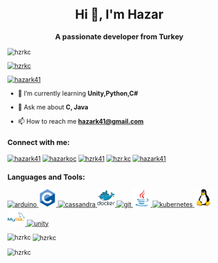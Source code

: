 <h1 align="center">Hi 👋, I'm Hazar</h1>
<h3 align="center">A passionate developer from Turkey</h3>

<p align="left"> <img src="https://komarev.com/ghpvc/?username=hzrkc&label=Profile%20views&color=0e75b6&style=flat" alt="hzrkc" /> </p>

<p align="left"> <a href="https://github.com/ryo-ma/github-profile-trophy"><img src="https://github-profile-trophy.vercel.app/?username=hzrkc" alt="hzrkc" /></a> </p>

<p align="left"> <a href="https://twitter.com/hazark41" target="blank"><img src="https://img.shields.io/twitter/follow/hazark41?logo=twitter&style=for-the-badge" alt="hazark41" /></a> </p>

- 🌱 I’m currently learning **Unity,Python,C#**

- 💬 Ask me about **C, Java**

- 📫 How to reach me **hazark41@gmail.com**

<h3 align="left">Connect with me:</h3>
<p align="left">
<a href="https://twitter.com/hazark41" target="blank"><img align="center" src="https://raw.githubusercontent.com/rahuldkjain/github-profile-readme-generator/master/src/images/icons/Social/twitter.svg" alt="hazark41" height="30" width="40" /></a>
<a href="https://linkedin.com/in/hazarkoc" target="blank"><img align="center" src="https://raw.githubusercontent.com/rahuldkjain/github-profile-readme-generator/master/src/images/icons/Social/linked-in-alt.svg" alt="hazarkoc" height="30" width="40" /></a>
<a href="https://fb.com/hzrk41" target="blank"><img align="center" src="https://raw.githubusercontent.com/rahuldkjain/github-profile-readme-generator/master/src/images/icons/Social/facebook.svg" alt="hzrk41" height="30" width="40" /></a>
<a href="https://instagram.com/hzr.kc" target="blank"><img align="center" src="https://raw.githubusercontent.com/rahuldkjain/github-profile-readme-generator/master/src/images/icons/Social/instagram.svg" alt="hzr.kc" height="30" width="40" /></a>
<a href="https://www.hackerrank.com/hazark41" target="blank"><img align="center" src="https://raw.githubusercontent.com/rahuldkjain/github-profile-readme-generator/master/src/images/icons/Social/hackerrank.svg" alt="hazark41" height="30" width="40" /></a>
</p>

<h3 align="left">Languages and Tools:</h3>
<p align="left"> <a href="https://www.arduino.cc/" target="_blank" rel="noreferrer"> <img src="https://cdn.worldvectorlogo.com/logos/arduino-1.svg" alt="arduino" width="40" height="40"/> </a> <a href="https://www.cprogramming.com/" target="_blank" rel="noreferrer"> <img src="https://raw.githubusercontent.com/devicons/devicon/master/icons/c/c-original.svg" alt="c" width="40" height="40"/> </a> <a href="https://cassandra.apache.org/" target="_blank" rel="noreferrer"> <img src="https://www.vectorlogo.zone/logos/apache_cassandra/apache_cassandra-icon.svg" alt="cassandra" width="40" height="40"/> </a> <a href="https://www.docker.com/" target="_blank" rel="noreferrer"> <img src="https://raw.githubusercontent.com/devicons/devicon/master/icons/docker/docker-original-wordmark.svg" alt="docker" width="40" height="40"/> </a> <a href="https://git-scm.com/" target="_blank" rel="noreferrer"> <img src="https://www.vectorlogo.zone/logos/git-scm/git-scm-icon.svg" alt="git" width="40" height="40"/> </a> <a href="https://www.java.com" target="_blank" rel="noreferrer"> <img src="https://raw.githubusercontent.com/devicons/devicon/master/icons/java/java-original.svg" alt="java" width="40" height="40"/> </a> <a href="https://kubernetes.io" target="_blank" rel="noreferrer"> <img src="https://www.vectorlogo.zone/logos/kubernetes/kubernetes-icon.svg" alt="kubernetes" width="40" height="40"/> </a> <a href="https://www.linux.org/" target="_blank" rel="noreferrer"> <img src="https://raw.githubusercontent.com/devicons/devicon/master/icons/linux/linux-original.svg" alt="linux" width="40" height="40"/> </a> <a href="https://www.mysql.com/" target="_blank" rel="noreferrer"> <img src="https://raw.githubusercontent.com/devicons/devicon/master/icons/mysql/mysql-original-wordmark.svg" alt="mysql" width="40" height="40"/> </a> <a href="https://unity.com/" target="_blank" rel="noreferrer"> <img src="https://www.vectorlogo.zone/logos/unity3d/unity3d-icon.svg" alt="unity" width="40" height="40"/> </a> </p>

<p><img align="left" src="https://github-readme-stats.vercel.app/api/top-langs?username=hzrkc&show_icons=true&locale=en&layout=compact" alt="hzrkc" /></p>

<p>&nbsp;<img align="center" src="https://github-readme-stats.vercel.app/api?username=hzrkc&show_icons=true&locale=en" alt="hzrkc" /></p>

<p><img align="center" src="https://github-readme-streak-stats.herokuapp.com/?user=hzrkc&" alt="hzrkc" /></p>
